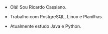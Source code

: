 - Olá! Sou Ricardo Cassiano.

- Trabalho com PostgreSQL, Linux e Planilhas.

- Atualmente estudo Java e Python.

<!---
ricardocassiano04/ricardocassiano04 is a ✨ special ✨ repository because its `README.md` (this file) appears on your GitHub profile.
You can click the Preview link to take a look at your changes.
--->
